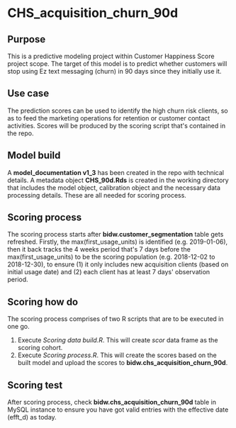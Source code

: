 # CHS_acquisition_churn_90d

## Purpose

This is a predictive modeling project within Customer Happiness Score project scope. The target of this model is to predict whether customers will stop using Ez text messaging (churn) in 90 days since they initially use it. 

## Use case

The prediction scores can be used to identify the high churn risk clients, so as to feed the marketing operations for retention or customer contact activities. Scores will be produced by the scoring script that's contained in the repo. 

## Model build

A __model_documentation v1_3__ has been created in the repo with technical details. A metadata object __CHS_90d.Rds__ is created in the working directory that includes the model object, calibration object and the necessary data processing details. These are all needed for scoring process. 

## Scoring process

The scoring process starts after __bidw.customer_segmentation__ table gets refreshed. Firstly, the max(first_usage_units) is identified (e.g. 2019-01-06), then it back tracks the 4 weeks period that's 7 days before the max(first_usage_units) to be the scoring population (e.g. 2018-12-02 to 2018-12-30), to ensure (1) it only includes new acquisition clients (based on initial usage date) and (2) each client has at least 7 days' observation period.

## Scoring how do

The scoring process comprises of two R scripts that are to be executed in one go. 

1. Execute _Scoring data build.R_. This will create _scor_ data frame as the scoring cohort. 
2. Execute _Scoring process.R_. This will create the scores based on the built model and upload the scores to __bidw.chs_acquisition_churn_90d__.

## Scoring test

After scoring process, check __bidw.chs_acquisition_churn_90d__ table in MySQL instance to ensure you have got valid entries with the effective date (efft_d) as today. 